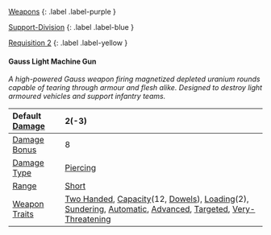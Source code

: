  
[Weapons](Game/Weapons-List)
{: .label .label-purple }

[Support-Division](Game/Blocks/Support-Division)
{: .label .label-blue }

[Requisition 2](Game/Deployment#Requisition)
{: .label .label-yellow }
#### Gauss Light Machine Gun
*A high-powered Gauss weapon firing magnetized depleted uranium rounds capable of tearing through armour and flesh alike. Designed to destroy light armoured vehicles and support infantry teams.*


| Default [Damage](Core/Weapons#Calculating%20Damage) | 2(-3)                                                                                                                                                                                                                                                                                                                                                                                                    |
| :-------------------------------------------------- | :------------------------------------------------------------------------------------------------------------------------------------------------------------------------------------------------------------------------------------------------------------------------------------------------------------------------------------------------------------------------------------------------------- |
| [Damage Bonus](Game/Core/Weapons#Damage%20Bonus)    | 8                                                                                                                                                                                                                                                                                                                                                                                                        |
| [Damage Type](Core/Weapons#Damage%20Type)           | [Piercing](Core/Injury#Piercing)                                                                                                                                                                                                                                                                                                                                                                         |
| [Range](Core/Weapons#Range)                         | [Short](Core/Movement#Short)                                                                                                                                                                                                                                                                                                                                                                             |
| [Weapon Traits](Core/Weapon-Traits)                 | [Two Handed](Game/Core/Blocks/Two-Handed), [Capacity](Core/Weapon-Traits#Capacity(X,%20Type))(12, [Dowels](Munition-Details#Dowels)), [Loading](Game/Core/Blocks/Loading)(2), [Sundering](Game/Core/Blocks/Sundering), [Automatic](Game/Core/Blocks/Automatic), [Advanced](Game/Core/Blocks/Advanced), [Targeted](Game/Core/Blocks/Targeted), [Very-Threatening](Game/Core/Blocks/Very-Threatening) |